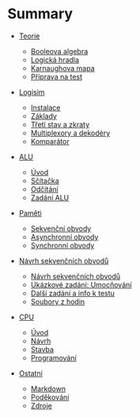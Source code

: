 # Summary

- [Teorie]()
  - [Booleova algebra](./10_teorie/01_booleova-algebra.md)
  - [Logická hradla](./10_teorie/02_hradla.md)
  - [Karnaughova mapa](./10_teorie/03_karnaughova-mapa.md)
  - [Příprava na test](./10_teorie/04_teorie-priprava-test.md)

- [Logisim]()
  - [Instalace](./20_logisim/01_logisim-instalace.md)
  - [Základy](./20_logisim/02_logisim-zaklady.md)
  - [Třetí stav a zkraty](./20_logisim/03_stavy.md)
  - [Multiplexory a dekodéry](./20_logisim/04_multiplexory-dekodery.md)
  - [Komparátor](./20_logisim/05_komparator.md)

- [ALU]()
  - [Úvod](./30_alu/01_alu-uvod.md)
  - [Sčítačka](./30_alu/02_alu-scitacka.md)
  - [Odčítání](./30_alu/03_odcitani.md)
  - [Zadání ALU](./30_alu/90_zadani.md)

- [Paměti]()
  - [Sekvenční obvody](./40_pameti/01_sekvencni-obvody.md)
  - [Asynchronní obvody](./40_pameti/02_asynchronni-obvody.md)
  - [Synchronní obvody](./40_pameti/03_synchronni-obvody.md)

- [Návrh sekvenčních obvodů]()
  - [Návrh sekvenčních obvodů](./50_sekvencni/01_navrh-sekvencnich.md)
  - [Ukázkové zadání: Umocňování](./50_sekvencni/10_zadani-exp.md)
  - [Další zadání a info k testu](./50_sekvencni/19_dalsi-zadani-test.md)
  - [Soubory z hodin](./50_sekvencni/20_soubory-z-hodin.md)

- [CPU]()
  - [Úvod](./60_cpu/01_cpu-uvod.md)
  - [Návrh](./60_cpu/02_cpu-design.md)
  - [Stavba](./60_cpu/03_cpu-build.md)
  - [Programování](./60_cpu/04_cpu-programming.md)

- [Ostatní]()
  - [Markdown](./90_ostatni/markdown.md)
  - [Poděkování](./90_ostatni/contributors.md)
  - [Zdroje](./90_ostatni/zdroje.md)
